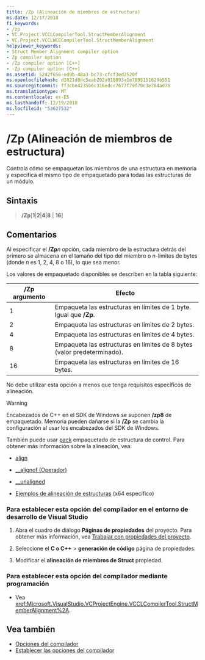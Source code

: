 ```yaml
---
title: /Zp (Alineación de miembros de estructura)
ms.date: 12/17/2018
f1_keywords:
- /zp
- VC.Project.VCCLCompilerTool.StructMemberAlignment
- VC.Project.VCCLWCECompilerTool.StructMemberAlignment
helpviewer_keywords:
- Struct Member Alignment compiler option
- Zp compiler option
- /Zp compiler option [C++]
- -Zp compiler option [C++]
ms.assetid: 5242f656-ed9b-48a3-bc73-cfcf3ed2520f
ms.openlocfilehash: d1821d8dc5eab202a918893a1e7895151629b551
ms.sourcegitcommit: ff3cbe4235b6c316edcc7677f79f70c3e784ad76
ms.translationtype: MT
ms.contentlocale: es-ES
ms.lasthandoff: 12/19/2018
ms.locfileid: "53627532"
---
```

# <a name="zp-struct-member-alignment"></a>/Zp (Alineación de miembros de estructura)

Controla cómo se empaquetan los miembros de una estructura en memoria y especifica el mismo tipo de empaquetado para todas las estructuras de un módulo.

## <a name="syntax"></a>Sintaxis

> **/Zp**[**1**|**2**|**4**|**8** | **16**]

## <a name="remarks"></a>Comentarios

Al especificar el **/Zp**_n_ opción, cada miembro de la estructura detrás del primero se almacena en el tamaño del tipo del miembro o *n*-límites de bytes (donde *n* es 1, 2, 4, 8 o 16), lo que sea menor.

Los valores de empaquetado disponibles se describen en la tabla siguiente:

|/Zp argumento|Efecto|
|-|-|
|1|Empaqueta las estructuras en límites de 1 byte. Igual que **/Zp**.|
|2|Empaqueta las estructuras en límites de 2 bytes.|
|4|Empaqueta las estructuras en límites de 4 bytes.|
|8|Empaqueta las estructuras en límites de 8 bytes (valor predeterminado).|
|16| Empaqueta las estructuras en límites de 16 bytes.|

No debe utilizar esta opción a menos que tenga requisitos específicos de alineación.

> [!WARNING]
> Encabezados de C++ en el SDK de Windows se suponen **/zp8** de empaquetado. Memoria pueden dañarse si la **/Zp** se cambia la configuración al usar los encabezados del SDK de Windows.

También puede usar [pack](../../preprocessor/pack.md) empaquetado de estructura de control. Para obtener más información sobre la alineación, vea:

- [align](../../cpp/align-cpp.md)

- [__alignof (Operador)](../../cpp/alignof-operator.md)

- [__unaligned](../../cpp/unaligned.md)

- [Ejemplos de alineación de estructuras](../../build/x64-software-conventions.md#examples-of-structure-alignment) (x64 específico)

### <a name="to-set-this-compiler-option-in-the-visual-studio-development-environment"></a>Para establecer esta opción del compilador en el entorno de desarrollo de Visual Studio

1. Abra el cuadro de diálogo **Páginas de propiedades** del proyecto. Para obtener más información, vea [Trabajar con propiedades del proyecto](../../ide/working-with-project-properties.md).

1. Seleccione el **C o C++** > **generación de código** página de propiedades.

1. Modificar el **alineación de miembros de Struct** propiedad.

### <a name="to-set-this-compiler-option-programmatically"></a>Para establecer esta opción del compilador mediante programación

- Vea <xref:Microsoft.VisualStudio.VCProjectEngine.VCCLCompilerTool.StructMemberAlignment%2A>.

## <a name="see-also"></a>Vea también

- [Opciones del compilador](../../build/reference/compiler-options.md)
- [Establecer las opciones del compilador](../../build/reference/setting-compiler-options.md)
